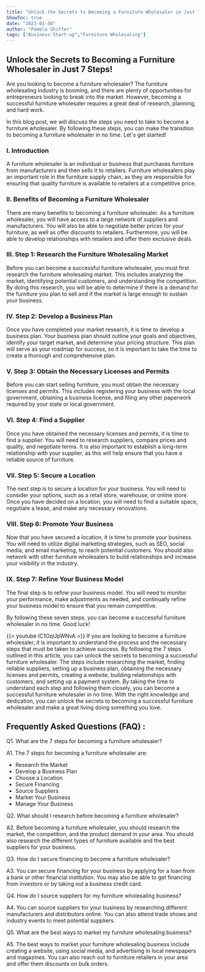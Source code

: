 ```yaml
---
title: "Unlock the Secrets to Becoming a Furniture Wholesaler in Just 7 Steps!"
ShowToc: true 
date: "2023-01-30"
author: "Pamela Shiffer" 
tags: ["Business Start-up","Furniture Wholesaling"]
---
```

## Unlock the Secrets to Becoming a Furniture Wholesaler in Just 7 Steps!

Are you looking to become a furniture wholesaler? The furniture wholesaling industry is booming, and there are plenty of opportunities for entrepreneurs looking to break into the market. However, becoming a successful furniture wholesaler requires a great deal of research, planning, and hard work. 

In this blog post, we will discuss the steps you need to take to become a furniture wholesaler. By following these steps, you can make the transition to becoming a furniture wholesaler in no time. Let's get started!

### I. Introduction

A furniture wholesaler is an individual or business that purchases furniture from manufacturers and then sells it to retailers. Furniture wholesalers play an important role in the furniture supply chain, as they are responsible for ensuring that quality furniture is available to retailers at a competitive price.

### II. Benefits of Becoming a Furniture Wholesaler

There are many benefits to becoming a furniture wholesaler. As a furniture wholesaler, you will have access to a large network of suppliers and manufacturers. You will also be able to negotiate better prices for your furniture, as well as offer discounts to retailers. Furthermore, you will be able to develop relationships with retailers and offer them exclusive deals. 

### III. Step 1: Research the Furniture Wholesaling Market

Before you can become a successful furniture wholesaler, you must first research the furniture wholesaling market. This includes analyzing the market, identifying potential customers, and understanding the competition. By doing this research, you will be able to determine if there is a demand for the furniture you plan to sell and if the market is large enough to sustain your business.

### IV. Step 2: Develop a Business Plan

Once you have completed your market research, it is time to develop a business plan. Your business plan should outline your goals and objectives, identify your target market, and determine your pricing structure. This plan will serve as your roadmap for success, so it is important to take the time to create a thorough and comprehensive plan.

### V. Step 3: Obtain the Necessary Licenses and Permits

Before you can start selling furniture, you must obtain the necessary licenses and permits. This includes registering your business with the local government, obtaining a business license, and filing any other paperwork required by your state or local government.

### VI. Step 4: Find a Supplier

Once you have obtained the necessary licenses and permits, it is time to find a supplier. You will need to research suppliers, compare prices and quality, and negotiate terms. It is also important to establish a long-term relationship with your supplier, as this will help ensure that you have a reliable source of furniture.

### VII. Step 5: Secure a Location

The next step is to secure a location for your business. You will need to consider your options, such as a retail store, warehouse, or online store. Once you have decided on a location, you will need to find a suitable space, negotiate a lease, and make any necessary renovations.

### VIII. Step 6: Promote Your Business

Now that you have secured a location, it is time to promote your business. You will need to utilize digital marketing strategies, such as SEO, social media, and email marketing, to reach potential customers. You should also network with other furniture wholesalers to build relationships and increase your visibility in the industry.

### IX. Step 7: Refine Your Business Model

The final step is to refine your business model. You will need to monitor your performance, make adjustments as needed, and continually refine your business model to ensure that you remain competitive.

By following these seven steps, you can become a successful furniture wholesaler in no time. Good luck!

{{< youtube IC1OqUpWNvA >}} 
If you are looking to become a furniture wholesaler, it is important to understand the process and the necessary steps that must be taken to achieve success. By following the 7 steps outlined in this article, you can unlock the secrets to becoming a successful furniture wholesaler. The steps include researching the market, finding reliable suppliers, setting up a business plan, obtaining the necessary licenses and permits, creating a website, building relationships with customers, and setting up a payment system. By taking the time to understand each step and following them closely, you can become a successful furniture wholesaler in no time. With the right knowledge and dedication, you can unlock the secrets to becoming a successful furniture wholesaler and make a great living doing something you love.

## Frequently Asked Questions (FAQ) :
Q1. What are the 7 steps for becoming a furniture wholesaler?

A1. The 7 steps for becoming a furniture wholesaler are: 
- Research the Market 
- Develop a Business Plan 
- Choose a Location 
- Secure Financing 
- Source Suppliers 
- Market Your Business 
- Manage Your Business

Q2. What should I research before becoming a furniture wholesaler?

A2. Before becoming a furniture wholesaler, you should research the market, the competition, and the product demand in your area. You should also research the different types of furniture available and the best suppliers for your business.

Q3. How do I secure financing to become a furniture wholesaler?

A3. You can secure financing for your business by applying for a loan from a bank or other financial institution. You may also be able to get financing from investors or by taking out a business credit card.

Q4. How do I source suppliers for my furniture wholesaling business?

A4. You can source suppliers for your business by researching different manufacturers and distributors online. You can also attend trade shows and industry events to meet potential suppliers.

Q5. What are the best ways to market my furniture wholesaling business?

A5. The best ways to market your furniture wholesaling business include creating a website, using social media, and advertising in local newspapers and magazines. You can also reach out to furniture retailers in your area and offer them discounts on bulk orders.



